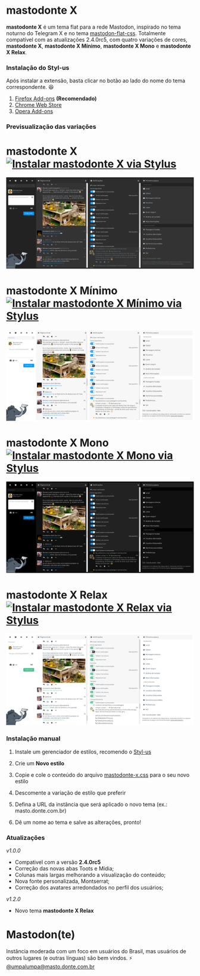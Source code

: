 
# mastodonte X

**mastodonte X** é um tema flat para a rede Mastodon, inspirado no tema noturno do Telegram X e no tema [mastodon-flat-css](https://github.com/trwnh/mastodon-flat-css). Totalmente compatível com as atualizações 2.4.0rc5, com quatro variações de cores, **mastodonte X**, **mastodonte X Mínimo**, **mastodonte X Mono** e **mastodonte X Relax**.

### Instalação do Styl-us
Após instalar a extensão, basta clicar no botão ao lado do nome do tema correspondente. :satisfied:
1. [Firefox Add-ons](https://addons.mozilla.org/firefox/addon/styl-us/) **(Recomendado)**
2. [Chrome Web Store](https://chrome.google.com/webstore/detail/stylus/clngdbkpkpeebahjckkjfobafhncgmne)
3. [Opera Add-ons](https://addons.opera.com/extensions/details/stylus/)

### Previsualização das variações

# mastodonte X [![Instalar mastodonte X via Stylus](https://img.shields.io/badge/Instalar%20mastodonte%20X%20via-Stylus-00adad.svg)](https://raw.githubusercontent.com/blackmoral/mastodonte-x/master/mastodonte-x.user.css)

![mastodonte X](https://raw.githubusercontent.com/blackmoral/mastodonte-x/master/preview/mastodonte-x.png)

# mastodonte X Mínimo [![Instalar mastodonte X Mínimo via Stylus](https://img.shields.io/badge/Instalar%20mastodonte%20X%20Minimo%20via-Stylus-00adad.svg)](https://raw.githubusercontent.com/blackmoral/mastodonte-x/master/mastodonte-x-minimo.user.css)

![mastodonte X Mínimo](https://raw.githubusercontent.com/blackmoral/mastodonte-x/master/preview/mastodonte-x-minimo.png)

# mastodonte X Mono [![Instalar mastodonte X Mono via Stylus](https://img.shields.io/badge/Instalar%20mastodonte%20X%20Mono%20via-Stylus-00adad.svg)](https://raw.githubusercontent.com/blackmoral/mastodonte-x/master/mastodonte-x-mono.user.css)

![mastodonte X Mono](https://raw.githubusercontent.com/blackmoral/mastodonte-x/master/preview/mastodonte-x-mono.png)

# mastodonte X Relax [![Instalar mastodonte X Relax via Stylus](https://img.shields.io/badge/Instalar%20mastodonte%20X%20Relax%20via-Stylus-00adad.svg)](https://raw.githubusercontent.com/blackmoral/mastodonte-x/master/mastodonte-x-relax.user.css)

![mastodonte X Relax](https://raw.githubusercontent.com/blackmoral/mastodonte-x/master/preview/mastodonte-x-relax.png)

### Instalação manual

1. Instale um gerenciador de estilos, recomendo o [Styl-us](https://github.com/openstyles/stylus)

2. Crie um **Novo estilo**

3. Copie e cole o conteúdo do arquivo [mastodonte-x.css](https://github.com/blackmoral/mastodonte-x/blob/master/mastodonte-x.css) para o seu novo estilo

4. Descomente a variação de estilo que preferir

5. Defina a URL da instância que será aplicado o novo tema (ex.: masto.donte.com.br)

6. Dê um nome ao tema e salve as alterações, pronto!

### Atualizações
*v1.0.0*
- Compativel com a versão **2.4.0rc5**
- Correção das novas abas Toots e Mídia;
- Colunas mais largas melhorando a visualização do conteúdo;
- Nova fonte personalizada, Montserrat;
- Correção dos avatares arredondados no perfil dos usuários;

*v1.2.0*
- Novo tema **mastodonte X Relax**

# Mastodon(te)
Instância moderada com um foco em usuários do Brasil, mas usuários de outros lugares (e outras línguas) são bem vindos.
:zap: [@umpalumpa@masto.donte.com.br](https://masto.donte.com.br/@umpalumpa)
